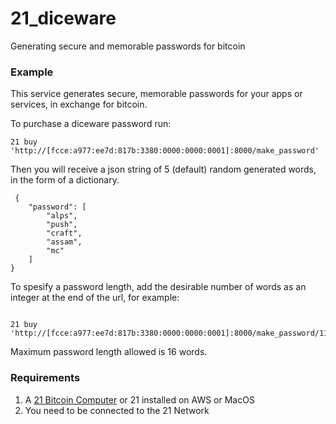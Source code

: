 <h1> 21_diceware </h1>

<p>Generating secure and memorable passwords for bitcoin </p>

<h3> Example </h3>
<p>This service generates secure, memorable passwords for your apps or services, in exchange for bitcoin. </p>
<p> To purchase a diceware password run: </p>

<pre><code>21 buy 'http://[fcce:a977:ee7d:817b:3380:0000:0000:0001]:8000/make_password'
</code></pre>

<p>Then you will receive a json string of 5 (default) random generated words, in the form of a dictionary.</p>
<pre><code> {
    "password": [
        "alps",
        "push",
        "craft",
        "assam",
        "mc"
    ]
}
</code></pre>

<p> To spesify a password length, add the desirable number of words as an integer at the end of the url, for example: </p>

<pre><code>
21 buy 'http://[fcce:a977:ee7d:817b:3380:0000:0000:0001]:8000/make_password/11'
</code></pre>

<p> Maximum password length allowed is 16 words. </p>

<h3> Requirements </h3>

1. A  <a href="https://21.co">21 Bitcoin Computer</a> or 21 installed on AWS or MacOS
2. You need to be connected to the 21 Network

